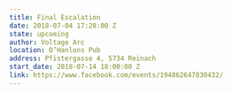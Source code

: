 ```yaml
---
title: Final Escalation
date: 2018-07-04 17:28:00 Z
state: upcoming
author: Voltage Arc
location: O’Hanlons Pub
address: Pfistergasse 4, 5734 Reinach
start_date: 2018-07-14 18:00:00 Z
link: https://www.facebook.com/events/194862647830432/
---
```


